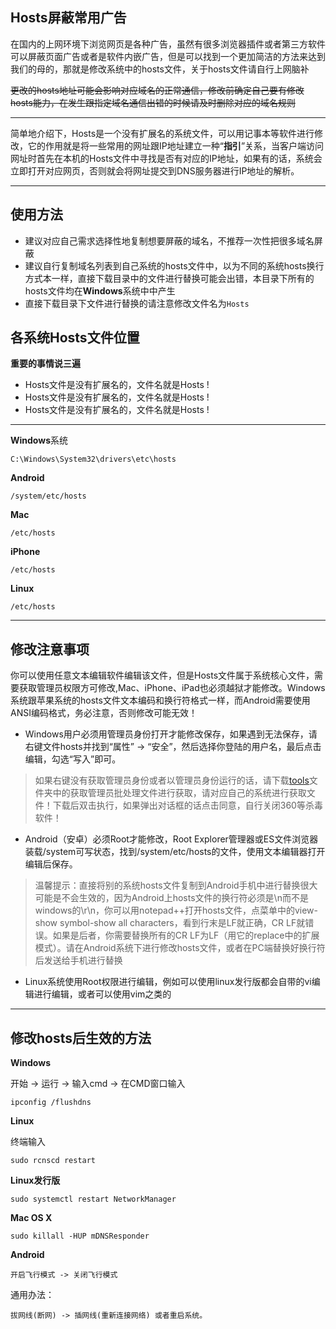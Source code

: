## Hosts屏蔽常用广告

在国内的上网环境下浏览网页是各种广告，虽然有很多浏览器插件或者第三方软件可以屏蔽页面广告或者是软件内嵌广告，但是可以找到一个更加简洁的方法来达到我们的母的，那就是修改系统中的hosts文件，关于hosts文件请自行上网脑补

~~更改的hosts地址可能会影响对应域名的正常通信，修改前确定自己要有修改hosts能力，在发生跟指定域名通信出错的时候请及时删除对应的域名规则~~

---
简单地介绍下，Hosts是一个没有扩展名的系统文件，可以用记事本等软件进行修改，它的作用就是将一些常用的网址跟IP地址建立一种“**指引**”关系，当客户端访问网址时首先在本机的Hosts文件中寻找是否有对应的IP地址，如果有的话，系统会立即打开对应网页，否则就会将网址提交到DNS服务器进行IP地址的解析。

---

## 使用方法

- 建议对应自己需求选择性地复制想要屏蔽的域名，不推荐一次性把很多域名屏蔽
- 建议自行复制域名列表到自己系统的hosts文件中，以为不同的系统hosts换行方式本一样，直接下载目录中的文件进行替换可能会出错，本目录下所有的hosts文件均在**Windows**系统中中产生
- 直接下载目录下文件进行替换的请注意修改文件名为```Hosts```

##  各系统Hosts文件位置

**重要的事情说三遍**

- Hosts文件是没有扩展名的，文件名就是Hosts !
- Hosts文件是没有扩展名的，文件名就是Hosts !
- Hosts文件是没有扩展名的，文件名就是Hosts !


---

**Windows**系统

`C:\Windows\System32\drivers\etc\hosts`


**Android** 

`/system/etc/hosts`


**Mac**

`/etc/hosts`

**iPhone** 

`/etc/hosts`

**Linux** 

`/etc/hosts`

---
##  修改注意事项

你可以使用任意文本编辑软件编辑该文件，但是Hosts文件属于系统核心文件，需要获取管理员权限方可修改,Mac、iPhone、iPad也必须越狱才能修改。Windows系统跟苹果系统的hosts文件文本编码和换行符格式一样，而Android需要使用ANSI编码格式，务必注意，否则修改可能无效！

- Windows用户必须用管理员身份打开才能修改保存，如果遇到无法保存，请右键文件hosts并找到“属性” -> “安全”，然后选择你登陆的用户名，最后点击编辑，勾选“写入”即可。

> 如果右键没有获取管理员身份或者以管理员身份运行的话，请下载[tools](https://github.com/Sunybyjava/KillADHosts/tree/master/tools)文件夹中的获取管理员批处理文件进行获取，请对应自己的系统进行获取文件！下载后双击执行，如果弹出对话框的话点击同意，自行关闭360等杀毒软件！

- Android（安卓）必须Root才能修改，Root Explorer管理器或ES文件浏览器装载/system可写状态，找到/system/etc/hosts的文件，使用文本编辑器打开编辑后保存。

> 温馨提示：直接将别的系统hosts文件复制到Android手机中进行替换很大可能是不会生效的，因为Android上hosts文件的换行符必须是\n而不是windows的\r\n，你可以用notepad++打开hosts文件，点菜单中的view-show symbol-show all characters，看到行末是LF就正确，CR LF就错误。如果是后者，你需要替换所有的CR LF为LF（用它的replace中的扩展模式）。请在Android系统下进行修改hosts文件，或者在PC端替换好换行符后发送给手机进行替换

- Linux系统使用Root权限进行编辑，例如可以使用linux发行版都会自带的vi编辑进行编辑，或者可以使用vim之类的

---

##  修改hosts后生效的方法

**Windows**

开始 -> 运行 -> 输入cmd -> 在CMD窗口输入

`ipconfig /flushdns`

**Linux**

终端输入

`sudo rcnscd restart`

**Linux发行版**

`sudo systemctl restart NetworkManager`

**Mac OS X**

`sudo killall -HUP mDNSResponder`

**Android**

`开启飞行模式 -> 关闭飞行模式`

通用办法：

`拔网线(断网) -> 插网线(重新连接网络) 或者重启系统。`


